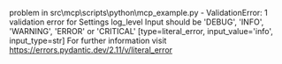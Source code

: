 problem in src\mcp\scripts\python\mcp_example.py - ValidationError: 1 validation error for Settings
log_level
  Input should be 'DEBUG', 'INFO', 'WARNING', 'ERROR' or 'CRITICAL' [type=literal_error, input_value='info', input_type=str]
    For further information visit https://errors.pydantic.dev/2.11/v/literal_error
